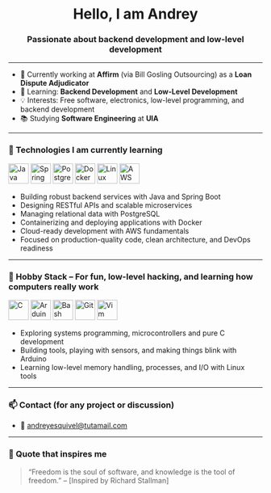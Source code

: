 <h1 align="center">Hello, I am Andrey</h1>
<h3 align="center">Passionate about backend development and low-level development</h3>

---

- 🔭 Currently working at **Affirm** (via Bill Gosling Outsourcing) as a **Loan Dispute Adjudicator**
- 🌱 Learning: **Backend Development** and **Low-Level Development**
- 💡 Interests: Free software, electronics, low-level programming, and backend development
- 📚 Studying **Software Engineering** at **UIA**

---

### 🧰 Technologies I am currently learning

<p align="left">
  <img src="https://cdn.jsdelivr.net/gh/devicons/devicon/icons/java/java-original.svg" alt="Java" width="40" height="40"/>
  <img src="https://cdn.jsdelivr.net/gh/devicons/devicon/icons/spring/spring-original.svg" alt="Spring Boot" width="40" height="40"/>
  <img src="https://cdn.jsdelivr.net/gh/devicons/devicon/icons/postgresql/postgresql-original.svg" alt="PostgreSQL" width="40" height="40"/>
  <img src="https://cdn.jsdelivr.net/gh/devicons/devicon/icons/docker/docker-original.svg" alt="Docker" width="40" height="40"/>
  <img src="https://cdn.jsdelivr.net/gh/devicons/devicon/icons/linux/linux-original.svg" alt="Linux" width="40" height="40"/>
  <img src="https://cdn.jsdelivr.net/gh/devicons/devicon/icons/amazonwebservices/amazonwebservices-original.svg" alt="AWS" width="40" height="40"/>
</p>

- Building robust backend services with Java and Spring Boot  
- Designing RESTful APIs and scalable microservices  
- Managing relational data with PostgreSQL  
- Containerizing and deploying applications with Docker  
- Cloud-ready development with AWS fundamentals  
- Focused on production-quality code, clean architecture, and DevOps readiness 

---

### 🧸 Hobby Stack – For fun, low-level hacking, and learning how computers really work

<p align="left">
  <img src="https://cdn.jsdelivr.net/gh/devicons/devicon/icons/c/c-original.svg" alt="C" width="40" height="40"/>
  <img src="https://cdn.jsdelivr.net/gh/devicons/devicon/icons/arduino/arduino-original.svg" alt="Arduino" width="40" height="40"/>
  <img src="https://cdn.jsdelivr.net/gh/devicons/devicon/icons/bash/bash-original.svg" alt="Bash" width="40" height="40"/>
  <img src="https://cdn.jsdelivr.net/gh/devicons/devicon/icons/git/git-original.svg" alt="Git" width="40" height="40"/>
  <img src="https://cdn.jsdelivr.net/gh/devicons/devicon/icons/vim/vim-original.svg" alt="Vim" width="40" height="40"/>
</p>

- Exploring systems programming, microcontrollers and pure C development
- Building tools, playing with sensors, and making things blink with Arduino
- Learning low-level memory handling, processes, and I/O with Linux tools

---

### 📫 Contact (for any project or discussion) 

- 📧 andreyesquivel@tutamail.com  

---

### 🚀 Quote that inspires me
> “Freedom is the soul of software, and knowledge is the tool of freedom.” – [Inspired by Richard Stallman]
